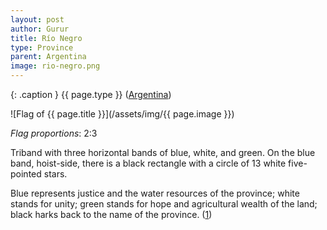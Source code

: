 ```yaml
---
layout: post
author: Gurur
title: Río Negro
type: Province
parent: Argentina
image: rio-negro.png
---
```

{: .caption }
{{ page.type }} ([Argentina](/2019/03/11/argentina.html))

![Flag of {{ page.title }}](/assets/img/{{ page.image }})

*Flag proportions*: 2:3

Triband with three horizontal bands of blue, white, and green. On the blue band, hoist-side, there is a black rectangle with a circle of 13 white five-pointed stars.

Blue represents justice and the water resources of the province; white stands for unity; green stands for hope and agricultural wealth of the land; black harks back to the name of the province. (<span class="source-link">[1](https://www.crwflags.com/fotw/flags/ar-r.html#flag)</span>)